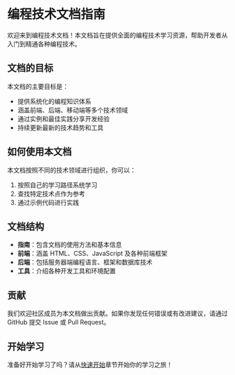 # 编程技术文档指南

欢迎来到编程技术文档！本文档旨在提供全面的编程技术学习资源，帮助开发者从入门到精通各种编程技术。

## 文档的目标

本文档的主要目标是：

- 提供系统化的编程知识体系
- 涵盖前端、后端、移动端等多个技术领域
- 通过实例和最佳实践分享开发经验
- 持续更新最新的技术趋势和工具

## 如何使用本文档

本文档按照不同的技术领域进行组织，你可以：

1. 按照自己的学习路径系统学习
2. 查找特定技术点作为参考
3. 通过示例代码进行实践

## 文档结构

- **指南**：包含文档的使用方法和基本信息
- **前端**：涵盖 HTML、CSS、JavaScript 及各种前端框架
- **后端**：包括服务器端编程语言、框架和数据库技术
- **工具**：介绍各种开发工具和环境配置

## 贡献

我们欢迎社区成员为本文档做出贡献。如果你发现任何错误或有改进建议，请通过 GitHub 提交 Issue 或 Pull Request。

## 开始学习

准备好开始学习了吗？请从[快速开始](./getting-started.md)章节开始你的学习之旅！
